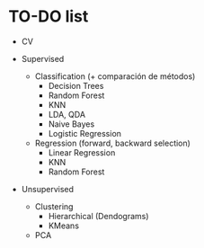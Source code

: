 # TO-DO list

- CV
- Supervised
    - Classification (+ comparación de métodos)
        - Decision Trees
        - Random Forest
        - KNN
        - LDA, QDA
        - Naive Bayes
        - Logistic Regression
    - Regression (forward, backward selection)
        - Linear Regression
        - KNN
        - Random Forest

- Unsupervised
    - Clustering
        - Hierarchical (Dendograms)
        - KMeans
    - PCA